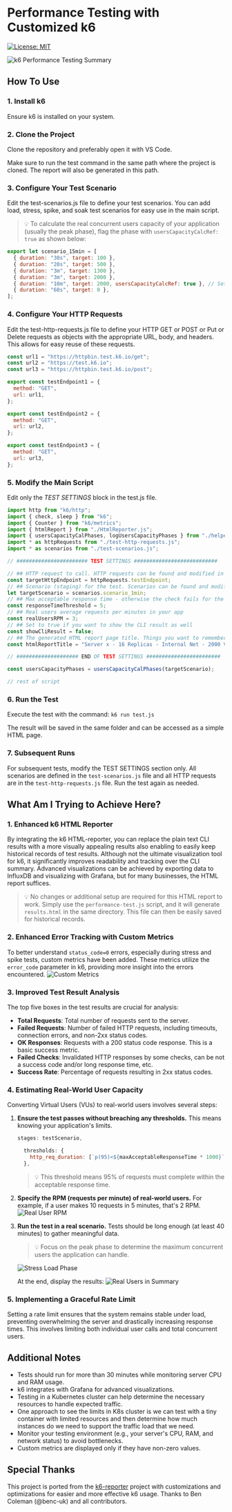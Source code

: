 # Performance Testing with Customized k6

[![License: MIT](https://img.shields.io/badge/License-MIT-blue.svg)](https://raw.githubusercontent.com/farshaddavoudi/Blazor.PersianDatePicker/master/LICENSE)

<img src="https://github.com/farshaddavoudi/k6-performance-testing/blob/main/screenshots/k6-reporter.png" alt="k6 Performance Testing Summary">

## How To Use

### 1. Install k6

Ensure k6 is installed on your system.

### 2. Clone the Project

Clone the repository and preferably open it with VS Code.

Make sure to run the test command in the same path where the project is cloned. The report will also be generated in this path.

### 3. Configure Your Test Scenario

Edit the test-scenarios.js file to define your test scenarios. You can add load, stress, spike, and soak test scenarios for easy use in the main script.

> 💡 To calculate the real concurrent users capacity of your application (usually the peak phase), flag the phase with `usersCapacityCalcRef: true` as shown below:
```js
export let scenario_15min = [
  { duration: "30s", target: 100 }, 
  { duration: "20s", target: 500 }, 
  { duration: "3m", target: 1300 }, 
  { duration: "3m", target: 2000 }, 
  { duration: "10m", target: 2000, usersCapacityCalcRef: true }, // Set it in peak phase
  { duration: "60s", target: 0 }, 
];
```

### 4. Configure Your HTTP Requests

Edit the test-http-requests.js file to define your HTTP GET or POST or Put or Delete requests as objects with the appropriate URL, body, and headers. This allows for easy reuse of these requests.

```js
const url1 = "https://httpbin.test.k6.io/get";
const url2 = "https://test.k6.io";
const url3 = "https://httpbin.test.k6.io/post";

export const testEndpoint1 = {
  method: "GET",
  url: url1,
};

export const testEndpoint2 = {
  method: "GET",
  url: url2,
};

export const testEndpoint3 = {
  method: "GET",
  url: url3,
};
```

### 5. Modify the Main Script

Edit only the *TEST SETTINGS* block in the test.js file.

```js
import http from "k6/http";
import { check, sleep } from "k6";
import { Counter } from "k6/metrics";
import { htmlReport } from "./HtmlReporter.js";
import { usersCapacityCalPhases, logUsersCapacityPhases } from "./helper.js";
import * as httpRequests from "./test-http-requests.js";
import * as scenarios from "./test-scenarios.js";

// ####################### TEST SETTINGS ###########################

// ## HTTP request to call. HTTP requests can be found and modified in `./test-http-requests.js` file
const targetHttpEndpoint = httpRequests.testEndpoint;
// ## Scenario (staging) for the test. Scenarios can be found and modified in `./test-scenarios.js` file
let targetScenario = scenarios.scenario_1min;
// ## Max acceptable response time - otherwise the check fails for the request
const responseTimeThreshold = 5;
// ## Real users average requests per minutes in your app
const realUsersRPM = 3;
// ## Set to true if you want to show the CLI result as well
const showCliResult = false;
// ## The generated HTML report page title. Things you want to remember in case of saving it and try to see it later
const htmlReportTitle = "Server x - 16 Replicas - Internal Net - 2000 VUs";

// #################### END OF TEST SETTINGS ########################

const usersCapacityPhases = usersCapacityCalPhases(targetScenario);

// rest of script
```

### 6. Run the Test

Execute the test with the command: `k6 run test.js`

The result will be saved in the same folder and can be accessed as a simple HTML page.

### 7. Subsequent Runs

For subsequent tests, modify the TEST SETTINGS section only. All scenarios are defined in the `test-scenarios.js` file and all HTTP requests are in the `test-http-requests.js` file. Run the test again as needed.

## What Am I Trying to Achieve Here?

### 1. Enhanced k6 HTML Reporter

By integrating the k6 HTML-reporter, you can replace the plain text CLI results with a more visually appealing results also enabling to easily keep historical records of test results. Although not the ultimate visualization tool for k6, it significantly improves readability and tracking over the CLI summary. Advanced visualizations can be achieved by exporting data to InfluxDB and visualizing with Grafana, but for many businesses, the HTML report suffices.

> 💡 No changes or additional setup are required for this HTML report to work. Simply use the `performance-test.js` script, and it will generate `results.html` in the same directory. This file can then be easily saved for historical records.

### 2. Enhanced Error Tracking with Custom Metrics

To better understand `status_code=0` errors, especially during stress and spike tests, custom metrics have been added. These metrics utilize the `error_code` parameter in k6, providing more insight into the errors encountered.
<img src="https://github.com/farshaddavoudi/k6-performance-testing/blob/main/screenshots/custom-metrics.png" alt="Custom Metrics">

### 3. Improved Test Result Analysis

The top five boxes in the test results are crucial for analysis:

- **Total Requests**: Total number of requests sent to the server.
- **Failed Requests**: Number of failed HTTP requests, including timeouts, connection errors, and non-2xx status codes.
- **OK Responses**: Requests with a 200 status code response. This is a basic success metric.
- **Failed Checks**: Invalidated HTTP responses by some checks, can be not a success code and/or long response time, etc.
- **Success Rate**: Percentage of requests resulting in 2xx status codes.

### 4. Estimating Real-World User Capacity

Converting Virtual Users (VUs) to real-world users involves several steps:

1. **Ensure the test passes without breaching any thresholds.** This means knowing your application's limits.
    ```js
    stages: testScenario,

      thresholds: {
        http_req_duration: [`p(95)<${maxAcceptableResponseTime * 1000}`],
      },
    ```
    > 💡 This threshold means 95% of requests must complete within the acceptable response time.

2. **Specify the RPM (requests per minute) of real-world users.** For example, if a user makes 10 requests in 5 minutes, that's 2 RPM.
    <img src="https://github.com/farshaddavoudi/k6-performance-testing/blob/main/screenshots/real-user-rpm.png" alt="Real User RPM">

3. **Run the test in a real scenario.** Tests should be long enough (at least 40 minutes) to gather meaningful data.
    > 💡 Focus on the peak phase to determine the maximum concurrent users the application can handle.
    <img src="https://github.com/farshaddavoudi/k6-performance-testing/blob/main/screenshots/tag-stress-load-phase.png" alt="Stress Load Phase">

    At the end, display the results:
    <img src="https://github.com/farshaddavoudi/k6-performance-testing/blob/main/screenshots/show-real-users-in-summary.png" alt="Real Users in Summary">

### 5. Implementing a Graceful Rate Limit

Setting a rate limit ensures that the system remains stable under load, preventing overwhelming the server and drastically increasing response times. This involves limiting both individual user calls and total concurrent users.

## Additional Notes

- Tests should run for more than 30 minutes while monitoring server CPU and RAM usage.
- k6 integrates with Grafana for advanced visualizations.
- Testing in a Kubernetes cluster can help determine the necessary resources to handle expected traffic.
- One approach to see the limits in K8s cluster is we can test with a tiny container with limited resources and then determine how much instances do we need to support the traffic load that we need.
- Monitor your testing environment (e.g., your server's CPU, RAM, and network status) to avoid bottlenecks.
- Custom metrics are displayed only if they have non-zero values.

## Special Thanks

This project is ported from the [k6-reporter](https://github.com/benc-uk/k6-reporter) project with customizations and optimizations for easier and more effective k6 usage. Thanks to Ben Coleman (@benc-uk) and all contributors.
